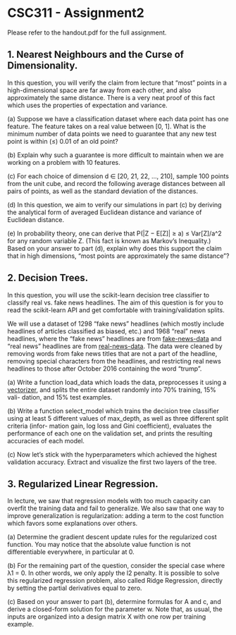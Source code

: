 # CSC311 - Assignment2

Please refer to the handout.pdf for the full assignment.

## 1. Nearest Neighbours and the Curse of Dimensionality. 

In this question, you will verify the claim from lecture that “most” points in a high-dimensional space are far away from each other, and also approximately the same distance. There is a very neat proof of this fact which uses the properties of expectation and variance.

(a) Suppose we have a classification dataset where each data point has one feature. The feature takes on a real value between [0, 1]. What is the minimum number of data points we need to guarantee that any new test point is within (≤) 0.01 of an old point?

(b) Explain why such a guarantee is more difficult to maintain when we are working on a problem with 10 features.

(c) For each choice of dimension d ∈ [20, 21, 22, ..., 210], sample 100 points from the unit cube, and record the following average distances between all pairs of points, as well as the standard deviation of the distances.

(d) In this question, we aim to verify our simulations in part (c) by deriving the analytical form of averaged Euclidean distance and variance of Euclidean distance.

(e) In probability theory, one can derive that P(|Z − E[Z]| ≥ a) ≤ Var[Z]/a^2 for any random variable Z. (This fact is known as Markov’s Inequality.) Based on your answer to part (d), explain why does this support the claim that in high dimensions, “most points are approximately the same distance”?

## 2. Decision Trees.
In this question, you will use the scikit-learn decision tree classifier to classify real vs. fake news headlines. The aim of this question is for you to read the scikit-learn API and get comfortable with training/validation splits.

We will use a dataset of 1298 “fake news” headlines (which mostly include headlines of articles classified as biased, etc.) and 1968 “real” news headlines, where the “fake news” headlines are from [fake-news-data](https://www.kaggle.com/mrisdal/fake-news/data) and “real news” headlines are from [real-news-data](https://www.kaggle.com/therohk/million-headlines). The data were cleaned by removing words from fake news titles that are not a part of the headline, removing special characters from the headlines, and restricting real news headlines to those after October 2016 containing the word “trump”.

(a) Write a function load_data which loads the data, preprocesses it using a [vectorizer](http://scikit-learn.org/stable/modules/classes.html#module-sklearn.feature_extraction.text), and splits the entire dataset randomly into 70% training, 15% vali- dation, and 15% test examples.

(b) Write a function select_model which trains the decision tree classifier using at least 5 different values of max_depth, as well as three different split criteria (infor- mation gain, log loss and Gini coefficient), evaluates the performance of each one on the validation set, and prints the resulting accuracies of each model.

(c) Now let’s stick with the hyperparameters which achieved the highest validation accuracy. Extract and visualize the first two layers of the tree.

## 3. Regularized Linear Regression.
In lecture, we saw that regression models with too much capacity can overfit the training data and fail to generalize. We also saw that one way to improve generalization is regularization: adding a term to the cost function which favors some explanations over others.

(a) Determine the gradient descent update rules for the regularized cost function. You may notice that the absolute value function is not differentiable everywhere,
in particular at 0.

(b) For the remaining part of the question, consider the special case where λ1 = 0. In other words, we only apply the l2 penalty. It is possible to solve this regularized regression problem, also called Ridge Regression, directly by setting the partial derivatives equal to zero.

(c) Based on your answer to part (b), determine formulas for A and c, and derive a closed-form solution for the parameter w. Note that, as usual, the inputs are organized into a design matrix X with one row per training example.

